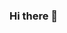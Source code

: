 ### Hi there 👋

<!--
**SamArsanios/SamArsanios** is a ✨ _special_ ✨ repository because its `README.md` (this file) appears on your GitHub profile.

Here are some ideas to get you started:

- 🔭 I’m currently working on ...

## 🌱 I’m currently learning ...

![React](https://img.shields.io/badge/react%20-%2320232a.svg?&style=for-the-badge&logo=react&logoColor=%2361DAFB)
![Ruby](https://img.shields.io/badge/ruby-%23CC342D.svg?&style=for-the-badge&logo=ruby&logoColor=white)

## 👯 I’m looking to collaborate on ...

- 🤔 I’m looking for help with ...

- 💬 Ask me about ...

- 📫 How to reach me: ...Always curious to learn cutting edge technology. A bit enthusiast for web development. Competitive coding and motorsports boost my adrenaline.

- 😄 Pronouns: ...

- ⚡ Fun fact: ...
-->
